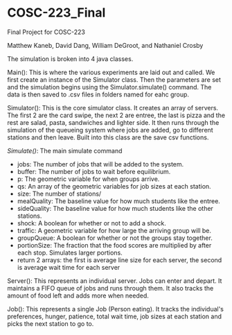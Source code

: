 # COSC-223_Final
Final Project for COSC-223

Matthew Kaneb, David Dang, William DeGroot, and Nathaniel Crosby

The simulation is broken into 4 java classes.

Main():
This is where the various experiments are laid out and called. 
We first create an instance of the Simulator class.
Then the parameters are set and the simulation begins using the Simulator.simulate() command.
The data is then saved to .csv files in folders named for eahc group.

Simulator():
This is the core simulator class. 
It creates an array of servers. 
The first 2 are the card swipe, the next 2 are entree, the last is pizza and the rest are salad, pasta, sandwiches and lighter side.
It then runs through the simulation of the queueing system where jobs are added, go to different stations and then leave.
Built into this class are the save csv functions.
 
*Simulate()*: The main simulate command
- jobs: The number of jobs that will be added to the system.
- buffer: The number of jobs to wait before equilibrium.
- p: The geometric variable for when groups arrive.
- qs: An array of the geometric variables for job sizes at each station.
- size: The number of stations/
- mealQuality: The baseline value for how much students like the entree.
- sideQuality: The baseline value for how much students like the other stations.
- shock: A boolean for whether or not to add a shock.
- traffic: A geometric variable for how large the arriving group will be.
- groupQueue: A boolean for whether or not the groups stay together.
- portionSize: The fraction that the food scores are multiplied by after each stop. Simulates larger portions.
- return 2 arrays: the first is average line size for each server, the second is average wait time for each server
   

Server():
This represents an individual server. Jobs can enter and depart. It maintains a FIFO queue of jobs and runs through them.
It also tracks the amount of food left and adds more when needed.

Job():
This represents a single Job (Person eating). It tracks the individual's preferences, hunger, patience, total wait time, job sizes at each station and picks the next station to go to.
